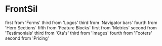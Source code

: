 # FrontSil

first from 'Forms'
third from 'Logos'
third from 'Navigator bars'
fourth from 'Hero Sections'
fifth from 'Feature Blocks'
first from 'Metrics'
second from 'Testimonials'
third from 'Cta's'
third from 'Images'
fourth from 'Footers'
second from 'Pricing'
    
